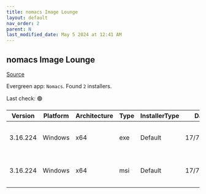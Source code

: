 ```yaml
---
title: nomacs Image Lounge
layout: default
nav_order: 2
parent: N
last_modified_date: May 5 2024 at 12:41 AM
---
```


## nomacs Image Lounge

[Source](https://nomacs.org/)

Evergreen app: `Nomacs`. Found `2` installers.

Last check: 🟢

| Version  | Platform | Architecture | Type | InstallerType | Date      | Size     | URI                                                                                                                                                                  |
| -------- | -------- | ------------ | ---- | ------------- | --------- | -------- | -------------------------------------------------------------------------------------------------------------------------------------------------------------------- |
| 3.16.224 | Windows  | x64          | exe  | Default       | 17/7/2020 | 24207408 | [https://github.com/nomacs/nomacs/releases/download/3.16.224/nomacs-setup-x64.exe](https://github.com/nomacs/nomacs/releases/download/3.16.224/nomacs-setup-x64.exe) |
| 3.16.224 | Windows  | x64          | msi  | Default       | 17/7/2020 | 39862272 | [https://github.com/nomacs/nomacs/releases/download/3.16.224/nomacs-setup-x64.msi](https://github.com/nomacs/nomacs/releases/download/3.16.224/nomacs-setup-x64.msi) |
